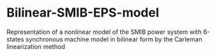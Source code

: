 # Bilinear-SMIB-EPS-model
Representation of a nonlinear model of the SMIB power system with 6-states synchronous machine model in bilinear form by the Carleman linearization method
